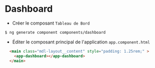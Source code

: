 # Dashboard

* Créer le composant `Tableau de Bord`

```
$ ng generate component components/dashboard
```

* Éditer le composant principal de l'application `app.component.html`

```html
  <main class="mdl-layout__content" style="padding: 1.25rem;" >
    <app-dashboard></app-dashboard>
  </main>
```
